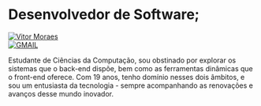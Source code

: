 # Desenvolvedor de Software;
[![Vitor Moraes](https://img.shields.io/badge/Vitor-000?style=for-the-badge&logo=linkedin&logoColor=0E76A8)](www.linkedin.com/in/vitor-moraes-1492a52a1)  
[![GMAIL](https://img.shields.io/badge/vmm.geral@gmail.com-000?style=for-the-badge&logo=gmail&logoColor=0E76A8)](mailto:vmm.geral@gmail.com)



Estudante de Ciências da Computação, sou obstinado por explorar os sistemas que o back-end dispõe, bem como as ferramentas dinâmicas que o front-end oferece. Com 19 anos, tenho domínio nesses dois âmbitos, e sou um entusiasta da tecnologia - sempre acompanhando as renovações e avanços desse mundo inovador.
